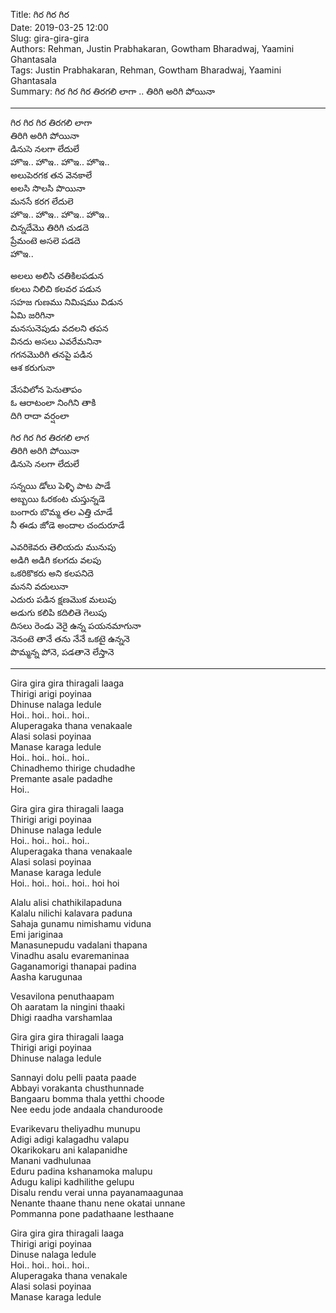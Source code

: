 Title: గిర గిర గిర  
Date: 2019-03-25 12:00  
Slug:  gira-gira-gira     
Authors: Rehman, Justin Prabhakaran, Gowtham Bharadwaj, Yaamini Ghantasala  
Tags: Justin Prabhakaran, Rehman, Gowtham Bharadwaj, Yaamini Ghantasala  
Summary: గిర గిర గిర తిరగలి లాగా .. తిరిగి అరిగి పోయినా  

-----

గిర గిర గిర తిరగలి లాగా  
తిరిగి అరిగి పోయినా  
డినుసె నలగా లేదులే  
హొఇ.. హొఇ.. హొఇ.. హొఇ..  
అలుపెరగక తన వెనకాలే  
అలసి సొలసి పొయినా  
మనసే కరగ లేదులె  
హొఇ.. హొఇ.. హొఇ.. హొఇ..  
చిన్నదేమొ తిరిగి చుడదె  
ప్రేమంటె అసలె పడదె   
హొఇ..     

అలలు అలిసి చతికిలపడున  
కలలు నిలిచి కలవర పడున  
సహజ గుణము నిమిషము విడున  
ఏమి జరిగినా  
మనసునెపుడు వదలని తపన  
వినదు అసలు ఎవరేమనినా  
గగనమొరిగి తనపై పడిన  
ఆశ కరుగునా  
  
వేసవిలోన పెనుతాపం  
ఓ ఆరాటంలా నింగిని తాకి  
దిగి రాదా వర్షంలా  
 
గిర గిర గిర తిరగలి లాగ  
తిరిగి అరిగి పోయినా  
డినుసె నలగా లేదులే  

సన్నయి డోలు పెళ్ళి పాట పాడే  
అబ్బయి ఓరకంట చుస్తున్నడె  
బంగారు బొమ్మ తల ఎత్తి చూడే  
నీ ఈడు జోడె అందాల చందురూడే  

ఎవరికెవరు తెలియదు మునుపు  
అడిగి అడిగి కలగదు వలపు  
ఒకరికొకరు అని కలపనిదె  
మనని వదులునా  
ఎదురు పడిన క్షణమొక మలుపు  
అడుగు కలిపి కదిలితె గెలుపు  
దిసలు రెండు వెరై ఉన్న పయనమాగునా  
నెనంటె తానే తను నేనే ఒకటై ఉన్ననె  
పొమ్మన్న పోనె, పడతానె లేస్తానె   

-----

Gira gira gira thiragali laaga  
Thirigi arigi poyinaa  
Dhinuse nalaga ledule  
Hoi.. hoi.. hoi.. hoi..  
Aluperagaka thana venakaale  
Alasi solasi poyinaa  
Manase karaga ledule  
Hoi.. hoi.. hoi.. hoi..  
Chinadhemo thirige chudadhe  
Premante asale padadhe  
Hoi..  

Gira gira gira thiragali laaga  
Thirigi arigi poyinaa  
Dhinuse nalaga ledule  
Hoi.. hoi.. hoi.. hoi..  
Aluperagaka thana venakaale  
Alasi solasi poyinaa  
Manase karaga ledule  
Hoi.. hoi.. hoi.. hoi.. hoi hoi  

Alalu alisi chathikilapaduna  
Kalalu nilichi kalavara paduna  
Sahaja gunamu nimishamu viduna  
Emi jariginaa  
Manasunepudu vadalani thapana  
Vinadhu asalu evaremaninaa  
Gaganamorigi thanapai padina  
Aasha karugunaa  
  
Vesavilona penuthaapam  
Oh aaratam la ningini thaaki  
Dhigi raadha varshamlaa  
 
Gira gira gira thiragali laaga  
Thirigi arigi poyinaa  
Dhinuse nalaga ledule  

Sannayi dolu pelli paata paade  
Abbayi vorakanta chusthunnade  
Bangaaru bomma thala yetthi choode  
Nee eedu jode andaala chanduroode  

Evarikevaru theliyadhu munupu  
Adigi adigi kalagadhu valapu  
Okarikokaru ani kalapanidhe  
Manani vadhulunaa  
Eduru padina kshanamoka malupu  
Adugu kalipi kadhilithe gelupu  
Disalu rendu verai unna payanamaagunaa  
Nenante thaane thanu nene okatai unnane  
Pommanna pone padathaane lesthaane  

Gira gira gira thiragali laaga  
Thirigi arigi poyinaa  
Dinuse nalaga ledule  
Hoi.. hoi.. hoi.. hoi..  
Aluperagaka thana venakale  
Alasi solasi poyinaa  
Manase karaga ledule  
